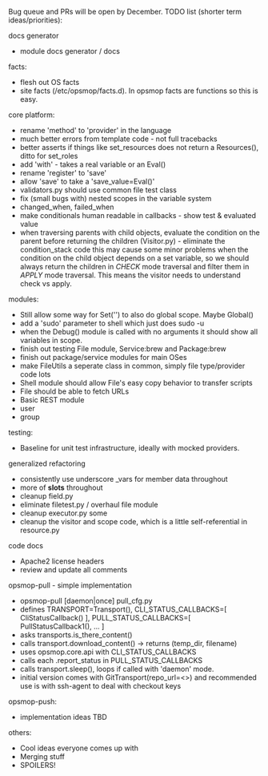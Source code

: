 Bug queue and PRs will be open by December.  TODO list (shorter term ideas/priorities):

docs generator
* module docs generator / docs

facts:
* flesh out OS facts
* site facts (/etc/opsmop/facts.d). In opsmop facts are functions so this is easy.

core platform:
* rename 'method' to 'provider' in the language
* much better errors from template code - not full tracebacks
* better asserts if things like set_resources does not return a Resources(), ditto for set_roles
* add 'with' - takes a real variable or an Eval()
* rename 'register' to 'save'
* allow 'save' to take a 'save_value=Eval()'
* validators.py should use common file test class
* fix (small bugs with) nested scopes in the variable system
* changed_when, failed_when
* make conditionals human readable in callbacks - show test & evaluated value
* when traversing parents with child objects, evaluate the condition on the parent before returning the children (Visitor.py) - eliminate the condition_stack code 
  this may cause some minor problems when the condition on the child object depends on a set variable, so we should always return the children in *CHECK* mode
  traversal and filter them in *APPLY* mode traversal.  This means the visitor needs to understand check vs apply.

modules:
* Still allow some way for Set('') to also do global scope.  Maybe Global()
* add a 'sudo' parameter to shell which just does sudo -u
* when the Debug() module is called with no arguments it should show all variables in scope.
* finish out testing File module, Service:brew and Package:brew
* finish out package/service modules for main OSes
* make FileUtils a seperate class in common, simply file type/provider code lots
* Shell module should allow File's easy copy behavior to transfer scripts
* File should be able to fetch URLs
* Basic REST module
* user 
* group

testing:
* Baseline for unit test infrastructure, ideally with mocked providers.

generalized refactoring
* consistently use underscore _vars for member data throughout
* more of __slots__ throughout
* cleanup field.py
* eliminate filetest.py / overhaul file module
* cleanup executor.py some
* cleanup the visitor and scope code, which is a little self-referential in resource.py

code docs
* Apache2 license headers
* review and update all comments

opsmop-pull - simple implementation
* opsmop-pull [daemon|once] pull_cfg.py
* defines TRANSPORT=Transport(), CLI_STATUS_CALLBACKS=[ CliStatusCallback() ], PULL_STATUS_CALLBACKS=[ PullStatusCallback1(), ... ]
* asks transports.is_there_content()
* calls transport.download_content() -> returns (temp_dir, filename)
* uses opsmop.core.api with CLI_STATUS_CALLBACKS
* calls each .report_status in PULL_STATUS_CALLBACKS
* calls transport.sleep(), loops if called with 'daemon' mode.
* initial version comes with GitTransport(repo_url=<>) and recommended use is with ssh-agent to deal with checkout keys

opsmop-push:
* implementation ideas TBD

others:
* Cool ideas everyone comes up with
* Merging stuff
* SPOILERS!


